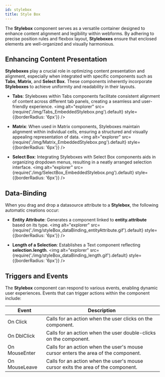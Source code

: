 ```yaml
---
id: stylebox
title: Style Box
---
```


The **Stylebox** component serves as a versatile container designed to enhance content alignment and legibility within webforms. By adhering to precise position rules and flexbox layout, **Styleboxes** ensure that enclosed elements are well-organized and visually harmonious.


## Enhancing Content Presentation

**Styleboxes** play a crucial role in optimizing content presentation and alignment, especially when integrated with specific components such as **Tabs**, **Matrix**, and **Select Box**. These components inherently incorporate **Styleboxes** to achieve uniformity and readability in their layouts.

- **Tabs**: Styleboxes within Tabs components facilitate consistent alignment of content across different tab panels, creating a seamless and user-friendly experience.
<img alt="explorer" src={require('./img/Tabs_EmbeddedStylebox.png').default} style={{borderRadius: '6px'}} />

- **Matrix**: When used in Matrix components, Styleboxes maintain alignment within individual cells, ensuring a structured and visually appealing representation of data.
<img alt="explorer" src={require('./img/Matrix_EmbeddedStylebox.png').default} style={{borderRadius: '6px'}} />

- **Select Box**: Integrating Styleboxes with Select Box components aids in organizing dropdown menus, resulting in a neatly arranged selection interface.
<img alt="explorer" src={require('./img/SelectBox_EmbeddedStylebox.png').default} style={{borderRadius: '6px'}} />


## Data-Binding
When you drag and drop a datasource attribute to a **Stylebox**, the following automatic creations occur:

- **Entity Attribute**: Generates a component linked to **entity.attribute** based on its type.
<img alt="explorer" src={require('./img/styleBox_dataBinding_entityAttribute.gif').default} style={{borderRadius: '6px'}} />

- **Length of a Selection**: Establishes a Text component reflecting **selection.length**.
<img alt="explorer" src={require('./img/styleBox_dataBinding_length.gif').default} style={{borderRadius: '6px'}} />


## Triggers and Events

The **Stylebox** component can respond to various events, enabling dynamic user experiences. Events that can trigger actions within the component include:

|Event|Description|
|---|---|
|On Click| Calls for an action when the user clicks on the component. |
|On DblClick| Calls for an action when the user double-clicks on the component. |
|On MouseEnter| Calls for an action when the user's mouse cursor enters the area of the component. |
|On MouseLeave| Calls for an action when the user's mouse cursor exits the area of the component. |